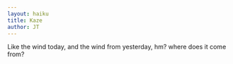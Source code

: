 ```yaml
---
layout: haiku
title: Kaze
author: JT
---
```


Like the wind today,
and the wind from yesterday, hm?
where does it come from?